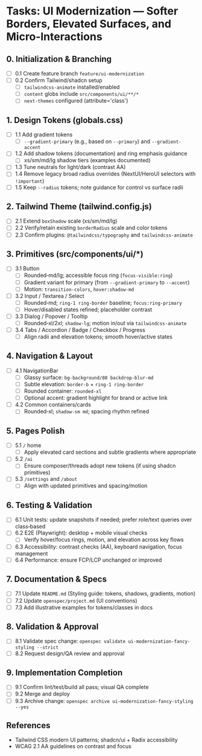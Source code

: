 # Tasks: UI Modernization — Softer Borders, Elevated Surfaces, and Micro‑Interactions

## 0. Initialization & Branching

- [ ] 0.1 Create feature branch `feature/ui-modernization`
- [ ] 0.2 Confirm Tailwind/shadcn setup
  - [ ] `tailwindcss-animate` installed/enabled
  - [ ] `content` globs include `src/components/ui/**/*`
  - [ ] `next-themes` configured (attribute='class')

## 1. Design Tokens (globals.css)

- [ ] 1.1 Add gradient tokens
  - [ ] `--gradient-primary` (e.g., based on `--primary`) and `--gradient-accent`
- [ ] 1.2 Add shadow tokens (documentation) and ring emphasis guidance
  - [ ] xs/sm/md/lg shadow tiers (examples documented)
- [ ] 1.3 Tune neutrals for light/dark (contrast AA)
- [ ] 1.4 Remove legacy broad radius overrides (NextUI/HeroUI selectors with `!important`)
- [ ] 1.5 Keep `--radius` tokens; note guidance for control vs surface radii

## 2. Tailwind Theme (tailwind.config.js)

- [ ] 2.1 Extend `boxShadow` scale (xs/sm/md/lg)
- [ ] 2.2 Verify/retain existing `borderRadius` scale and color tokens
- [ ] 2.3 Confirm plugins: `@tailwindcss/typography` and `tailwindcss-animate`

## 3. Primitives (src/components/ui/\*)

- [ ] 3.1 Button
  - [ ] Rounded‑md/lg; accessible focus ring (`focus-visible:ring`)
  - [ ] Gradient variant for primary (from `--gradient-primary` to `--accent`)
  - [ ] Motion: `transition-colors`, `hover:shadow-md`
- [ ] 3.2 Input / Textarea / Select
  - [ ] Rounded‑md; `ring-1 ring-border` baseline; `focus:ring-primary`
  - [ ] Hover/disabled states refined; placeholder contrast
- [ ] 3.3 Dialog / Popover / Tooltip
  - [ ] Rounded‑xl/2xl; `shadow-lg`; motion in/out via `tailwindcss-animate`
- [ ] 3.4 Tabs / Accordion / Badge / Checkbox / Progress
  - [ ] Align radii and elevation tokens; smooth hover/active states

## 4. Navigation & Layout

- [ ] 4.1 NavigationBar
  - [ ] Glassy surface: `bg-background/80 backdrop-blur-md`
  - [ ] Subtle elevation: `border-b` + `ring-1 ring-border`
  - [ ] Rounded container: `rounded-xl`
  - [ ] Optional accent: gradient highlight for brand or active link
- [ ] 4.2 Common containers/cards
  - [ ] Rounded‑xl; `shadow-sm md`; spacing rhythm refined

## 5. Pages Polish

- [ ] 5.1 `/` home
  - [ ] Apply elevated card sections and subtle gradients where appropriate
- [ ] 5.2 `/ai`
  - [ ] Ensure composer/threads adopt new tokens (if using shadcn primitives)
- [ ] 5.3 `/settings` and `/about`
  - [ ] Align with updated primitives and spacing/motion

## 6. Testing & Validation

- [ ] 6.1 Unit tests: update snapshots if needed; prefer role/text queries over class‑based
- [ ] 6.2 E2E (Playwright): desktop + mobile visual checks
  - [ ] Verify hover/focus rings, motion, and elevation across key flows
- [ ] 6.3 Accessibility: contrast checks (AA), keyboard navigation, focus management
- [ ] 6.4 Performance: ensure FCP/LCP unchanged or improved

## 7. Documentation & Specs

- [ ] 7.1 Update `README.md` (Styling guide: tokens, shadows, gradients, motion)
- [ ] 7.2 Update `openspec/project.md` (UI conventions)
- [ ] 7.3 Add illustrative examples for tokens/classes in docs

## 8. Validation & Approval

- [ ] 8.1 Validate spec change: `openspec validate ui-modernization-fancy-styling --strict`
- [ ] 8.2 Request design/QA review and approval

## 9. Implementation Completion

- [ ] 9.1 Confirm lint/test/build all pass; visual QA complete
- [ ] 9.2 Merge and deploy
- [ ] 9.3 Archive change: `openspec archive ui-modernization-fancy-styling --yes`

## References

- Tailwind CSS modern UI patterns; shadcn/ui + Radix accessibility
- WCAG 2.1 AA guidelines on contrast and focus
